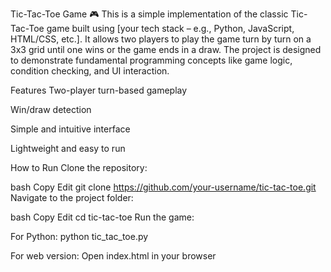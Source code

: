 Tic-Tac-Toe Game 🎮
This is a simple implementation of the classic Tic-Tac-Toe game built using [your tech stack – e.g., Python, JavaScript, HTML/CSS, etc.]. It allows two players to play the game turn by turn on a 3x3 grid until one wins or the game ends in a draw. The project is designed to demonstrate fundamental programming concepts like game logic, condition checking, and UI interaction.

Features
Two-player turn-based gameplay

Win/draw detection

Simple and intuitive interface

Lightweight and easy to run

How to Run
Clone the repository:

bash
Copy
Edit
git clone https://github.com/your-username/tic-tac-toe.git
Navigate to the project folder:

bash
Copy
Edit
cd tic-tac-toe
Run the game:

For Python: python tic_tac_toe.py

For web version: Open index.html in your browser
